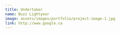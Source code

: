 ```yaml
---
title: Undertaker
name: Buzz Lightyear
image: assets/images/portfolio/project-image-1.jpg
link: http://www.google.ca
---
```


